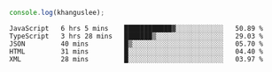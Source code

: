 ```js
console.log(khanguslee);
```

<!--START_SECTION:waka-->
```text
JavaScript   6 hrs 5 mins    ████████████▓░░░░░░░░░░░░   50.89 % 
TypeScript   3 hrs 28 mins   ███████▒░░░░░░░░░░░░░░░░░   29.03 % 
JSON         40 mins         █▒░░░░░░░░░░░░░░░░░░░░░░░   05.70 % 
HTML         31 mins         █░░░░░░░░░░░░░░░░░░░░░░░░   04.40 % 
XML          28 mins         █░░░░░░░░░░░░░░░░░░░░░░░░   03.97 % 
```
<!--END_SECTION:waka-->

<!--
**khanguslee/khanguslee** is a ✨ _special_ ✨ repository because its `README.md` (this file) appears on your GitHub profile.

Here are some ideas to get you started:

- 🔭 I’m currently working on ...
- 🌱 I’m currently learning ...
- 👯 I’m looking to collaborate on ...
- 🤔 I’m looking for help with ...
- 💬 Ask me about ...
- 📫 How to reach me: ...
- 😄 Pronouns: ...
- ⚡ Fun fact: ...
-->
